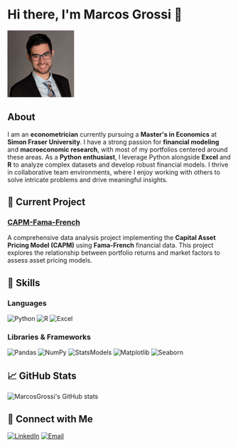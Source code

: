 # Hi there, I'm Marcos Grossi 👋

<img src="https://github.com/MarcosGrossi/MarcosGrossi/blob/main/my_picture.JPG?raw=true" alt="Profile Picture" width="150"/>

## About

I am an **econometrician** currently pursuing a **Master's in Economics** at **Simon Fraser University**. I have a strong passion for **financial modeling** and **macroeconomic research**, with most of my portfolios centered around these areas. As a **Python enthusiast**, I leverage Python alongside **Excel** and **R** to analyze complex datasets and develop robust financial models. I thrive in collaborative team environments, where I enjoy working with others to solve intricate problems and drive meaningful insights.

## 🔭 Current Project

### [CAPM-Fama-French](https://github.com/MarcosGrossi/CAPM-Fama-French)
A comprehensive data analysis project implementing the **Capital Asset Pricing Model (CAPM)** using **Fama-French** financial data. This project explores the relationship between portfolio returns and market factors to assess asset pricing models.

## 🌱 Skills

### Languages
![Python](https://img.shields.io/badge/Python-3776AB?style=for-the-badge&logo=python&logoColor=white)
![R](https://img.shields.io/badge/R-276DC3?style=for-the-badge&logo=r&logoColor=white)
![Excel](https://img.shields.io/badge/Excel-217346?style=for-the-badge&logo=microsoft-excel&logoColor=white)

### Libraries & Frameworks
![Pandas](https://img.shields.io/badge/Pandas-150458?style=for-the-badge&logo=pandas&logoColor=white)
![NumPy](https://img.shields.io/badge/NumPy-013243?style=for-the-badge&logo=numpy&logoColor=white)
![StatsModels](https://img.shields.io/badge/StatsModels-CC3534?style=for-the-badge&logo=statsmodels&logoColor=white)
![Matplotlib](https://img.shields.io/badge/Matplotlib-61DAFB?style=for-the-badge&logo=matplotlib&logoColor=white)
![Seaborn](https://img.shields.io/badge/Seaborn-2C3E50?style=for-the-badge&logo=seaborn&logoColor=white)

## 📈 GitHub Stats
![MarcosGrossi's GitHub stats](https://github-readme-stats.vercel.app/api?username=MarcosGrossi&show_icons=true&theme=radical)

## 🔗 Connect with Me
[![LinkedIn](https://img.shields.io/badge/LinkedIn-blue?style=for-the-badge&logo=linkedin)](https://www.linkedin.com/in/marcosgrossi/)
[![Email](https://img.shields.io/badge/Email-c14438?style=for-the-badge&logo=gmail&logoColor=white)](mailto:mvy@.sfu.ca)
